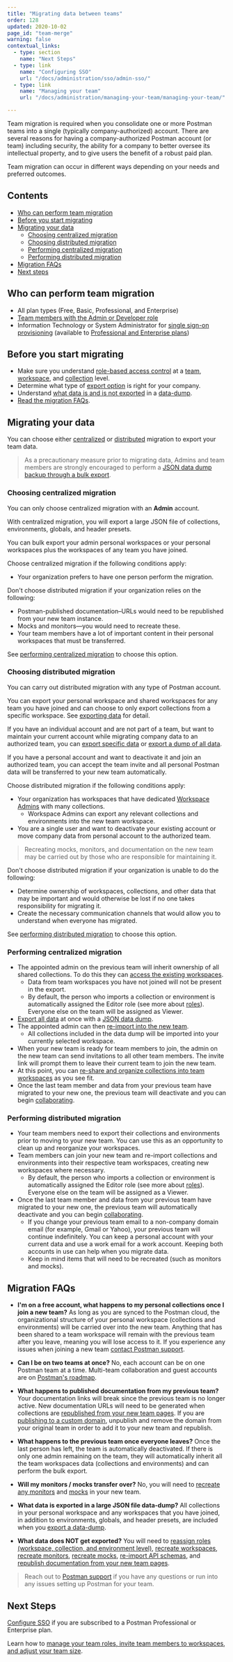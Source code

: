 ```yaml
---
title: "Migrating data between teams"
order: 128
updated: 2020-10-02
page_id: "team-merge"
warning: false
contextual_links:
  - type: section
    name: "Next Steps"
  - type: link
    name: "Configuring SSO"
    url: "/docs/administration/sso/admin-sso/"
  - type: link
    name: "Managing your team"
    url: "/docs/administration/managing-your-team/managing-your-team/"

---
```


Team migration is required when you consolidate one or more Postman teams into a single (typically company-authorized) account. There are several reasons for having a company-authorized Postman account (or team) including security, the ability for a company to better oversee its intellectual property, and to give users the benefit of a robust paid plan.

Team migration can occur in different ways depending on your needs and preferred outcomes.

## Contents

* [Who can perform team migration](#who-can-perform-team-migration)
* [Before you start migrating](#before-you-start-migrating)
* [Migrating your data](#migrating-your-data)
    * [Choosing centralized migration](#choosing-centralized-migration)
    * [Choosing distributed migration](#choosing-distributed-migration)
    * [Performing centralized migration](#performing-centralized-migration)
    * [Performing distributed migration](#performing-distributed-migration)
* [Migration FAQs](#migration-faqs)
* [Next steps](#next-steps)

## Who can perform team migration

* All plan types (Free, Basic, Professional, and Enterprise)
* [Team members with the Admin or Developer role](/docs/collaborating-in-postman/roles-and-permissions/#team-roles)
* Information Technology or System Administrator for [single sign-on provisioning](/docs/administration/sso/intro-sso/) (available to [Professional and Enterprise plans](https://www.postman.com/pricing/))

## Before you start migrating

* Make sure you understand [role-based access control](/docs/collaborating-in-postman/roles-and-permissions/) at a [team](/docs/collaborating-in-postman/roles-and-permissions/#team-roles), [workspace](/docs/collaborating-in-postman/roles-and-permissions/#workspace-roles), and [collection](/docs/collaborating-in-postman/roles-and-permissions/#collection-roles) level.
* Determine what type of [export option](#migrating-your-data) is right for your company.
* Understand [what data is and is not exported](#migrating-your-data) in a [data-dump](/docs/getting-started/importing-and-exporting-data/#exporting-data-dumps).
* [Read the migration FAQs](#migration-faqs).

## Migrating your data

You can choose either [centralized](#choosing-centralized-migration) or [distributed](#choosing-distributed-migration) migration to export your team data.

> As a precautionary measure prior to migrating data, Admins and team members are strongly encouraged to perform a [JSON data dump backup through a bulk export](/docs/getting-started/importing-and-exporting-data/#exporting-data-dumps).

### Choosing centralized migration

You can only choose centralized migration with an **Admin** account.

With centralized migration, you will export a large JSON file of collections, environments, globals, and header presets.

You can bulk export your admin personal workspaces or your personal workspaces plus the workspaces of any team you have joined.

Choose centralized migration if the following conditions apply:

* Your organization prefers to have one person perform the migration.

Don't choose distributed migration if your organization relies on the following:

* Postman-published documentation–URLs would need to be republished from your new team instance.
* Mocks and monitors—you would need to recreate these.
* Your team members have a lot of important content in their personal workspaces that must be transferred.

See [performing centralized migration](#performing-centralized-migration) to choose this option.

### Choosing distributed migration

You can carry out distributed migration with any type of Postman account.

You can export your personal workspace and shared workspaces for any team you have joined and can choose to only export collections from a specific workspace. See [exporting data](/docs/getting-started/importing-and-exporting-data/#exporting-postman-data) for detail.

If you have an individual account and are not part of a team, but want to maintain your current account while migrating company data to an authorized team, you can [export specific data](/docs/getting-started/importing-and-exporting-data/#exporting-postman-data) or [export a dump of all data](/docs/getting-started/importing-and-exporting-data/#exporting-data-dumps).

If you have a personal account and want to deactivate it and join an authorized team, you can accept the team invite and all personal Postman data will be transferred to your new team automatically.

Choose distributed migration if the following conditions apply:

* Your organization has workspaces that have dedicated [Workspace Admins](/docs/collaborating-in-postman/roles-and-permissions/#workspace-roles) with many collections.
    * Workspace Admins can export any relevant collections and environments into the new team workspace.
* You are a single user and want to deactivate your existing account or move company data from personal account to the authorized team.

> Recreating mocks, monitors, and documentation on the new team may be carried out by those who are responsible for maintaining it.

Don't choose distributed migration if your organization is unable to do the following:

* Determine ownership of workspaces, collections, and other data that may be important and would otherwise be lost if no one takes responsibility for migrating it.
* Create the necessary communication channels that would allow you to understand when everyone has migrated.

See [performing distributed migration](#performing-distributed-migration) to choose this option.

### Performing centralized migration

* The appointed admin on the previous team will inherit ownership of all shared collections. To do this they can [access the existing workspaces](/docs/collaborating-in-postman/using-workspaces/managing-workspaces/#accessing-workspaces).
    * Data from team workspaces you have not joined will not be present in the export.
    * By default, the person who imports a collection or environment is automatically assigned the Editor role (see more about [roles](/docs/collaborating-in-postman/roles-and-permissions/)). Everyone else on the team will be assigned as Viewer.
* [Export all data](/docs/getting-started/importing-and-exporting-data/#exporting-postman-data) at once with a [JSON data dump](/docs/getting-started/importing-and-exporting-data/#exporting-data-dumps).
* The appointed admin can then [re-import into the new team](/docs/getting-started/importing-and-exporting-data/#importing-data-into-postman).
    * All collections included in the data dump will be imported into your currently selected workspace.
* When your new team is ready for team members to join, the admin on the new team can send invitations to all other team members. The invite link will prompt them to leave their current team to join the new team.
* At this point, you can [re-share and organize collections into team workspaces](/docs/collaborating-in-postman/sharing/#moving-postman-entities-to-collaborative-workspaces) as you see fit.
* Once the last team member and data from your previous team have migrated to your new one, the previous team will deactivate and you can begin [collaborating](https://www.youtube.com/watch?v=0hPUzjM-Cc8).

### Performing distributed migration

* Your team members need to export their collections and environments prior to moving to your new team. You can use this as an opportunity to clean up and reorganize your workspaces.
* Team members can join your new team and re-import collections and environments into their respective team workspaces, creating new workspaces where necessary.
    * By default, the person who imports a collection or environment is automatically assigned the Editor role (see more about [roles](/docs/collaborating-in-postman/roles-and-permissions/)). Everyone else on the team will be assigned as a Viewer.
* Once the last team member and data from your previous team have migrated to your new one, the previous team will automatically deactivate and you can begin [collaborating](https://www.youtube.com/watch?v=0hPUzjM-Cc8).
    * If you change your previous team email to a non-company domain email (for example, Gmail or Yahoo), your previous team will continue indefinitely. You can keep a personal account with your current data and use a work email for a work account. Keeping both accounts in use can help when you migrate data.
    * Keep in mind items that will need to be recreated (such as monitors and mocks).

## Migration FAQs

* **I'm on a free account, what happens to my personal collections once I join a new team?**
As long as you are synced to the Postman cloud, the organizational structure of your personal workspace (collections and environments) will be carried over into the new team. Anything that has been shared to a team workspace will remain with the previous team after you leave, meaning you will lose access to it. If you experience any issues when joining a new team [contact Postman support](https://www.postman.com/support/).

* **Can I be on two teams at once?**
No, each account can be on one Postman team at a time. Multi-team collaboration and guest accounts are on [Postman's roadmap](https://github.com/postmanlabs/postman-app-support/projects/45?fullscreen=true).

* **What happens to published documentation from my previous team?**
Your documentation links will break since the previous team is no longer active. New documentation URLs will need to be generated when collections are [republished from your new team pages](/docs/publishing-your-api/publishing-your-docs/). If you are [publishing to a custom domain](/docs/publishing-your-api/custom-doc-domains/), unpublish and remove the domain from your original team in order to add it to your new team and republish.

* **What happens to the previous team once everyone leaves?**
Once the last person has left, the team is automatically deactivated. If there is only one admin remaining on the team, they will automatically inherit all the team workspaces data (collections and environments) and can perform the bulk export.

* **Will my monitors / mocks transfer over?**
No, you will need to [recreate any monitors](/docs/monitoring-your-api/setting-up-monitor/) and [mocks](/docs/designing-and-developing-your-api/mocking-data/setting-up-mock/) in your new team.

* **What data is exported in a large JSON file data-dump?**
All collections in your personal workspace and any workspaces that you have joined, in addition to environments, globals, and header presets, are included when you [export a data-dump](/docs/getting-started/importing-and-exporting-data/#exporting-data-dumps).

* **What data does NOT get exported?** You will need to [reassign roles (workspace, collection, and environment level)](/docs/collaborating-in-postman/roles-and-permissions/), [recreate workspaces](/docs/collaborating-in-postman/collaboration-intro/#creating-a-new-workspace-from-the-menu), [recreate monitors](/docs/monitoring-your-api/setting-up-monitor/), [recreate mocks](/docs/designing-and-developing-your-api/mocking-data/setting-up-mock/), [re-import API schemas](/docs/getting-started/importing-and-exporting-data/#importing-api-specifications), and [republish documentation from your new team pages](/docs/publishing-your-api/publishing-your-docs/).

> Reach out to [Postman support](https://www.postman.com/support/) if you have any questions or run into any issues setting up Postman for your team.

## Next Steps

[Configure SSO](/docs/administration/sso/admin-sso/) if you are subscribed to a Postman Professional or Enterprise plan.

Learn how to [manage your team roles, invite team members to workspaces, and adjust your team size](/docs/administration/managing-your-team/managing-your-team/).
